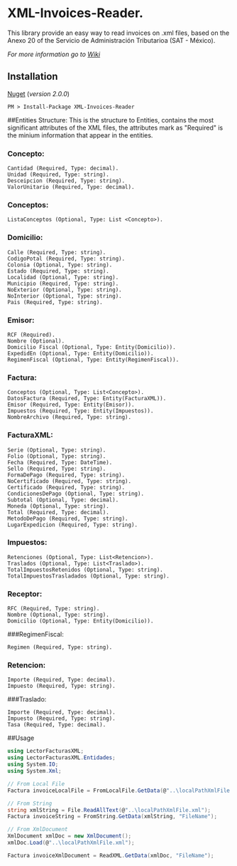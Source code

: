 # XML-Invoices-Reader.
This library provide an easy way to read invoices on .xml files, based on the Anexo 20 of the Servicio de Administración Tributarioa (SAT - México).

_For more information go to [Wiki](https://github.com/FernandoBernalMarn/XML-Invoices-Reader/wiki)_

## Installation
[Nuget](https://www.nuget.org/packages/XML-Invoices-Reader/) (_version 2.0.0_)
```
PM > Install-Package XML-Invoices-Reader
```

##Entities Structure:
This is the structure to Entities, contains the most significant attributes of the XML files, the attributes mark as "Required" is the minium information that appear in the entities.

### Concepto:
```
Cantidad (Required, Type: decimal).
Unidad (Required, Type: string).
Desceipcion (Required, Type: string).
ValorUnitario (Required, Type: decimal).
```

### Conceptos:
```
ListaConceptos (Optional, Type: List <Concepto>).
```
	
### Domicilio:
```
Calle (Required, Type: string).
CodigoPotal (Required, Type: string).
Colonia (Optional, Type: string).
Estado (Required, Type: string).
Localidad (Optional, Type: string).
Municipio (Required, Type: string).
NoExterior (Optional, Type: string).
NoInterior (Optional, Type: string).
Pais (Required, Type: string).
```
    
### Emisor:
```
RCF (Required).
Nombre (Optional).
Domicilio Fiscal (Optional, Type: Entity(Domicilio)).
ExpedidEn (Optional, Type: Entity(Domicilio)).
RegimenFiscal (Optional, Type: Entity(RegimenFiscal)).
```
	
### Factura:
```
Conceptos (Optional, Type: List<Concepto>).
DatosFactura (Required, Type: Entity(FacturaXML)).
Emisor (Required, Type: Entity(Emisor)).
Impuestos (Required, Type: Entity(Impuestos)).
NombreArchivo (Required, Type: string).
```
	
### FacturaXML: 
```
Serie (Optional, Type: string).
Folio (Optional, Type: string).
Fecha (Required, Type: DateTime).
Sello (Required, Type: string).
FormaDePago (Required, Type: string).
NoCertificado (Required, Type: string).
Certificado (Required, Type: string).
CondicionesDePago (Optional, Type: string).
Subtotal (Optional, Type: decimal).
Moneda (Optional, Type: string).
Total (Required, Type: decimal).
MetodoDePago (Required, Type: string).
LugarExpedicion (Required, Type: string).
```
	  
### Impuestos:
```
Retenciones (Optional, Type: List<Retencion>).
Traslados (Optional, Type: List<Traslado>).
TotalImpuestosRetenidos (Optional, Type: string).
TotalImpuestosTrasladados (Optional, Type: string).
```
		
### Receptor:
```
RFC (Required, Type: string).
Nombre (Optional, Type: string).
Domicilio (Optional, Type: Entity(Domicilio)).
```

###RegimenFiscal:
```
Regimen (Required, Type: string).
```
  	
### Retencion:
```
Importe (Required, Type: decimal).
Impuesto (Required, Type: string).
```
		
###Traslado:
```
Importe (Required, Type: decimal).
Impuesto (Required, Type: string).
Tasa (Required, Type: decimal).
```
##Usage
``` c#
using LectorFacturasXML;
using LectorFacturasXML.Entidades;
using System.IO;
using System.Xml;

// From Local File
Factura invoiceLocalFile = FromLocalFile.GetData(@"..\localPathXmlFile.xml");

// From String 
string xmlString = File.ReadAllText(@"..\localPathXmlFile.xml");
Factura invoiceString = FromString.GetData(xmlString, "FileName");

// From XmlDocument
XmlDocument xmlDoc = new XmlDocument();
xmlDoc.Load(@"..\localPathXmlFile.xml");

Factura invoiceXmlDocument = ReadXML.GetData(xmlDoc, "FileName");
```
